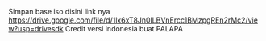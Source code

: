 Simpan base iso disini
link nya 
https://drive.google.com/file/d/1lx6xT8Jn0lLBVnErcc1BMzpgREn2rMc2/view?usp=drivesdk
Credit versi indonesia buat PALAPA